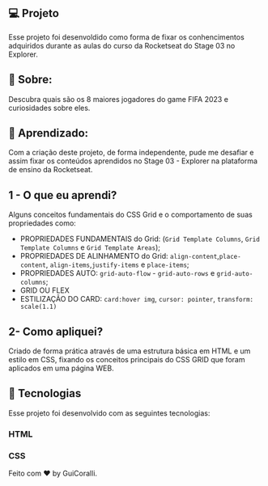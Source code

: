 ## 💻 Projeto

Esse projeto foi desenvoldido como forma de fixar os conhencimentos
adquiridos durante as aulas do curso da Rocketseat do Stage 03 no Explorer.

## 📜 Sobre:

Descubra quais são os 8 maiores jogadores do game FIFA 2023 e curiosidades sobre eles.

## 🧠 Aprendizado:

Com a criação deste projeto, de forma independente, pude me desafiar e assim fixar os
conteúdos aprendidos no Stage 03 - Explorer na plataforma de ensino da Rocketseat.

## 1 - O que eu aprendi?

Alguns conceitos fundamentais do CSS Grid e o comportamento de suas propriedades como:

 - PROPRIEDADES FUNDAMENTAIS do Grid: (`Grid Template Columns`, `Grid Template Columns` e `Grid Template Areas`);
 - PROPRIEDADES DE ALINHAMENTO do Grid: `align-content`,`place-content`, `align-items`,`justify-items` e `place-items`;
 - PROPRIEDADES AUTO: `grid-auto-flow`  - `grid-auto-rows` e  `grid-auto-columns`;
 - GRID OU FLEX
 - ESTILIZAÇÃO DO CARD: `card:hover img`, `cursor: pointer`, `transform: scale(1.1)`

## 2- Como apliquei?

Criado de forma prática através de uma estrutura básica em HTML e um estilo em CSS, fixando os conceitos principais do CSS GRID que foram aplicados em uma página WEB. 


## 🚀 Tecnologias
Esse projeto foi desenvolvido com as seguintes tecnologias:

 <h3>HTML</h3> 
 <h3>CSS</h3>

Feito com ♥ by GuiCoralli.
